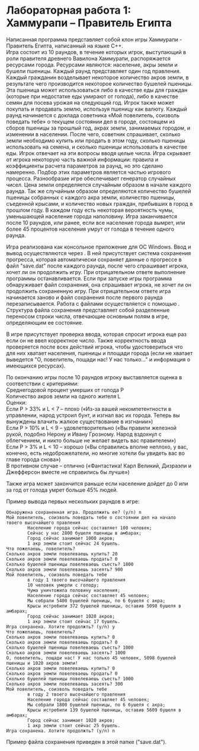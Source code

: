 # Лабораторная работа 1: Хаммурапи – Правитель Египта

Написанная программа представляет собой клон игры Хаммурапи - Правитель Египта, написанный на языке C++. <br />
Игра состоит из 10 раундов, в течение которых игрок, выступающий в роли правителя древнего Вавилона Хаммурапи, распоряжается ресурсами города. Ресурсами являются: население, акры земли и бушели пшеницы. Каждый раунд представляет один год правления. Каждый гражданин возделывает некоторое количество акров земли, в результате чего производится некоторое количество бушелей пшеницы. Эта пшеница может использоваться либо в качестве еды для граждан (которые при недостатке еды умирают от голода), либо в качестве семян для посева урожая на следующий год. Игрок также может покупать и продавать землю, используя пшеницу как валюту. Каждый раунд начинается с доклада советника «Мой повелитель, соизволь поведать тебе» о текущем состоянии дел в городе, состоящем из сборов пшеницы за прошлый год, акрах земли, занимаемых городом, и изменении в населении. После чего, советник спрашивает, сколько земли необходимо купить или продать в этом году, сколько пшеницы использовать на семена, и сколько пшеницы использовать в качестве еды. Игрок отвечает на эти вопросы вводя целые числа. Игра скрывает от игрока некоторую часть важной информации: правила и коэффициенты расчета параметров за раунд, но это сделано намеренно. Подбор этих параметров является частью игрового процесса. Разнообразие игре обеспечивает генератор случайных чисел. Цена земли определяется случайным образом в начале каждого раунда. Так же случайным образом определяются количество бушелей пшеницы собранных с каждого акра земли, количество пшеницы, съеденной крысами, и количество новых граждан, прибывших в город в прошлом году. В каждом году есть некоторая вероятность чумы, уменьшающей население города наполовину. Игра заканчивается после 10 раундов, или ранее, если все население города вымрет, или более 45 процентов населения умрут от голода в течение одного раунда.<br />

Игра реализована как консольное приложение для ОС Windows. Ввод и вывод осуществляются через <iostream>. В ней присутствует система сохранения прогресса, которая автоматически сохраняет данные о прогрессе в файл "save.dat" после каждого раунда, после чего спрашивает игрока, хочет ли он продолжить игру. При отрицательном ответе выполнение программы останавливается. Если при запуске игры программа обнаруживает файл сохранения, она спрашивает игрока, не хочет ли он продолжить сохраненную игру. При отрицательном ответе игра начинается заново и файл сохранения после первого раунда перезаписывается. Работа с файлами осуществляется с помощью <fstream>. Структура файла сохранения представляет собой разделенные переносом строки числа, отвечающие основным полям в игре, определяющим ее состояние.<br />

В игре присутствует проверка ввода, которая спросит игрока еще раз если он не ввел корректное число. Также корректность ввода проверяется после всех действий игрока, чтобы удостовериться что для них хватает населения, пшеницы и площади города (если не хватает выведется "О, повелитель, пощади нас! У нас только..." и информация о имеющихся ресурсах).<br />

По окончанию игры после 10 раундов игроку выставляется оценка в соответствии с критериями:<br />
  Среднегодовой процент умерших от голода P<br />
  Количество акров земли на одного жителя L<br />
Оценки:<br />
   Если P > 33% и L < 7 – плохо («Из-за вашей некомпетентности в управлении, народ устроил бунт, и изгнал вас их города. Теперь вы вынуждены влачить жалкое существование в изгнании»)<br />
  Если P > 10% и L < 9 – удовлетворительно («Вы правили железной рукой, подобно Нерону и Ивану Грозному. Народ вздохнул с
облегчением, и никто больше не желает видеть вас правителем»)<br />
  Если P > 3% и L < 10 – хорошо («Вы справились вполне неплохо, у вас, конечно, есть недоброжелатели, но многие хотели бы увидеть вас во главе города снова»)<br />
  В противном случае – отлично («Фантастика! Карл Великий, Дизраэли и Джефферсон вместе не справились бы лучше»)<br />

Также игра может закончится раньше если население дойдет до 0 или за год от голода умрет больше 45% людей.<br />

Пример вывода первых нескольких раундов в игре:
```
Обнаружена сохраненная игра. Продолжить ее? (y/n) n
Мой повелитель, соизволь поведать тебе о состоянии дел на начало твоего высочайшего правления
        Население города сейчас составляет 100 человек;
        Сейчас у нас 2800 бушеля пшеницы в амбарах;
        Город сейчас занимает 1000 акров;
        1 акр земли стоит сейчас 24 бушель.
Что пожелаешь, повелитель?
Сколько акров земли повелеваешь купить? 20
Сколько акров земли повелеваешь продать? 0
Сколько бушелей пшеницы повелеваешь съесть? 1800
Сколько акров земли повелеваешь засеять? 900
Мой повелитель, соизволь поведать тебе
        в году 1 твоего высочайшего правления
        10 человек умерли с голоду;
        Чума уничтожила половину населения;
        Население города сейчас составляет 45 человек;
        Мы собрали 5400 бушелей пшеницы, по 6 бушеля с акра;
        Крысы истребили 372 бушелей пшеницы, оставив 5098 бушеля в амбарах;
        Город сейчас занимает 1020 акров;
        1 акр земли стоит сейчас 17 бушель.
Игра сохранена. Хотите продолжть? (y/n) y
Что пожелаешь, повелитель?
Сколько акров земли повелеваешь купить? 0
Сколько акров земли повелеваешь продать? 0
Сколько бушелей пшеницы повелеваешь съесть? 1000
Сколько акров земли повелеваешь засеять? 1000
О, повелитель, пощади нас! У нас только 45 человек, 5098 бушелей пшеницы и 1020 акров земли!
Сколько акров земли повелеваешь купить? 0
Сколько акров земли повелеваешь продать? 0
Сколько бушелей пшеницы повелеваешь съесть? 1000
Сколько акров земли повелеваешь засеять? 300
Мой повелитель, соизволь поведать тебе
        в году 2 твоего высочайшего правления
        Население города сейчас составляет 45 человек;
        Мы собрали 1800 бушелей пшеницы, по 6 бушеля с акра;
        Крысы истребили 139 бушелей пшеницы, оставив 5609 бушеля в амбарах;
        Город сейчас занимает 1020 акров;
        1 акр земли стоит сейчас 25 бушель.
Игра сохранена. Хотите продолжть? (y/n) n
```

Пример файла сохранения приведен в этой папке ("save.dat").
